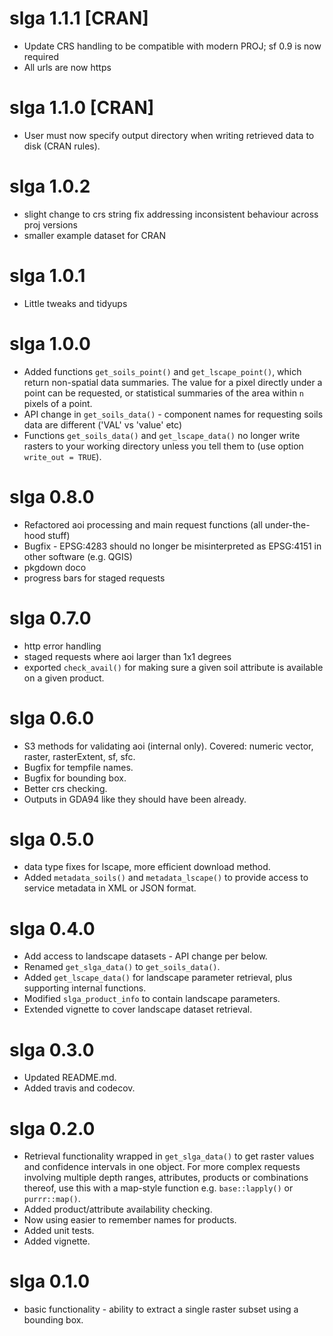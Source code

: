 # slga 1.1.1 [CRAN]

  * Update CRS handling to be compatible with modern PROJ; sf 0.9 is now required
  * All urls are now https

# slga 1.1.0 [CRAN]

  * User must now specify output directory when writing retrieved data to disk (CRAN rules).

# slga 1.0.2

  * slight change to crs string fix addressing inconsistent behaviour across proj versions
  * smaller example dataset for CRAN

# slga 1.0.1

  * Little tweaks and tidyups

# slga 1.0.0

  * Added functions `get_soils_point()` and `get_lscape_point()`, which return non-spatial data summaries. The value for a pixel directly under a point can be requested, or statistical summaries of the area within `n` pixels of a point. 
  * API change in `get_soils_data()` - component names for requesting soils data are different ('VAL' vs 'value' etc)
  * Functions `get_soils_data()` and `get_lscape_data()` no longer write rasters to your working directory unless you tell them to (use option `write_out = TRUE`). 

# slga 0.8.0
  
  * Refactored aoi processing and main request functions (all under-the-hood stuff)
  * Bugfix - EPSG:4283 should no longer be misinterpreted as EPSG:4151 in other software (e.g. QGIS)
  * pkgdown doco
  * progress bars for staged requests

# slga 0.7.0

  * http error handling
  * staged requests where aoi larger than 1x1 degrees
  * exported `check_avail()` for making sure a given soil attribute is available on a given product.

# slga 0.6.0

  * S3 methods for validating aoi (internal only). Covered: numeric vector, raster, rasterExtent, sf, sfc.
  * Bugfix for tempfile names.
  * Bugfix for bounding box.
  * Better crs checking.
  * Outputs in GDA94 like they should have been already.

# slga 0.5.0

  * data type fixes for lscape, more efficient download method.
  * Added `metadata_soils()` and `metadata_lscape()` to provide access to service metadata in XML or JSON format.

# slga 0.4.0

  * Add access to landscape datasets - API change per below.
  * Renamed `get_slga_data()` to `get_soils_data()`. 
  * Added `get_lscape_data()` for landscape parameter retrieval, plus supporting internal functions.
  * Modified `slga_product_info` to contain landscape parameters.
  * Extended vignette to cover landscape dataset retrieval.  

# slga 0.3.0

  * Updated README.md.
  * Added travis and codecov.

# slga 0.2.0

  * Retrieval functionality wrapped in `get_slga_data()` to get raster values and confidence intervals in one object. For more complex requests involving multiple depth ranges, attributes, products or combinations thereof, use this with a map-style function e.g. `base::lapply()` or `purrr::map()`.
  * Added product/attribute availability checking.
  * Now using easier to remember names for products.
  * Added unit tests.
  * Added vignette.

# slga 0.1.0

  * basic functionality - ability to extract a single raster subset using a bounding box.
